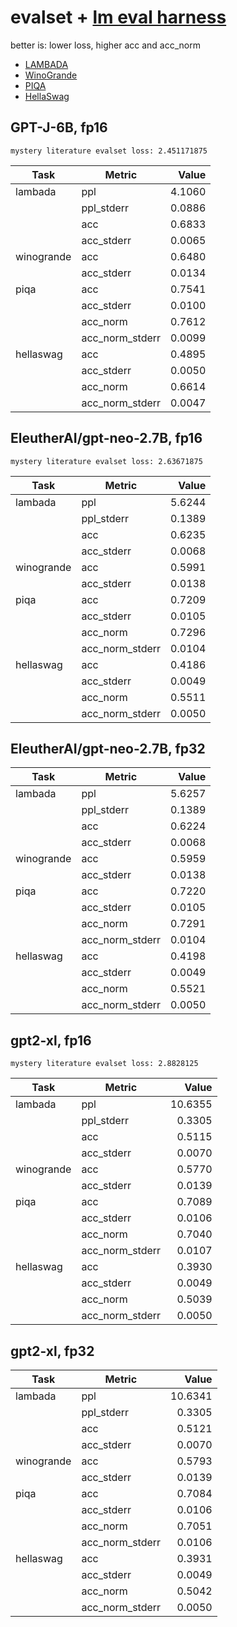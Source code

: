# evalset + [lm eval harness](https://github.com/EleutherAI/lm-evaluation-harness/)

better is: lower loss, higher acc and acc_norm

* [LAMBADA](https://arxiv.org/abs/1606.06031)
* [WinoGrande](https://arxiv.org/abs/1907.10641)
* [PIQA](https://arxiv.org/abs/1911.11641)
* [HellaSwag](https://arxiv.org/abs/1905.07830)

## GPT-J-6B, fp16
```
mystery literature evalset loss: 2.451171875
```

|   Task   |    Metric     |Value |
|----------|---------------|-----:|
|lambada   |ppl            |4.1060|
|          |ppl_stderr     |0.0886|
|          |acc            |0.6833|
|          |acc_stderr     |0.0065|
|winogrande|acc            |0.6480|
|          |acc_stderr     |0.0134|
|piqa      |acc            |0.7541|
|          |acc_stderr     |0.0100|
|          |acc_norm       |0.7612|
|          |acc_norm_stderr|0.0099|
|hellaswag |acc            |0.4895|
|          |acc_stderr     |0.0050|
|          |acc_norm       |0.6614|
|          |acc_norm_stderr|0.0047|

## EleutherAI/gpt-neo-2.7B, fp16
```
mystery literature evalset loss: 2.63671875
```

|   Task   |    Metric     |Value |
|----------|---------------|-----:|
|lambada   |ppl            |5.6244|
|          |ppl_stderr     |0.1389|
|          |acc            |0.6235|
|          |acc_stderr     |0.0068|
|winogrande|acc            |0.5991|
|          |acc_stderr     |0.0138|
|piqa      |acc            |0.7209|
|          |acc_stderr     |0.0105|
|          |acc_norm       |0.7296|
|          |acc_norm_stderr|0.0104|
|hellaswag |acc            |0.4186|
|          |acc_stderr     |0.0049|
|          |acc_norm       |0.5511|
|          |acc_norm_stderr|0.0050|

## EleutherAI/gpt-neo-2.7B, fp32

|   Task   |    Metric     | Value |
|----------|---------------|------:|
|lambada   |ppl            |5.6257|
|          |ppl_stderr     |0.1389|
|          |acc            |0.6224|
|          |acc_stderr     |0.0068|
|winogrande|acc            |0.5959|
|          |acc_stderr     |0.0138|
|piqa      |acc            |0.7220|
|          |acc_stderr     |0.0105|
|          |acc_norm       |0.7291|
|          |acc_norm_stderr|0.0104|
|hellaswag |acc            |0.4198|
|          |acc_stderr     |0.0049|
|          |acc_norm       |0.5521|
|          |acc_norm_stderr|0.0050|

## gpt2-xl, fp16
```
mystery literature evalset loss: 2.8828125
```

|   Task   |    Metric     | Value |
|----------|---------------|------:|
|lambada   |ppl            |10.6355|
|          |ppl_stderr     | 0.3305|
|          |acc            | 0.5115|
|          |acc_stderr     | 0.0070|
|winogrande|acc            | 0.5770|
|          |acc_stderr     | 0.0139|
|piqa      |acc            | 0.7089|
|          |acc_stderr     | 0.0106|
|          |acc_norm       | 0.7040|
|          |acc_norm_stderr| 0.0107|
|hellaswag |acc            | 0.3930|
|          |acc_stderr     | 0.0049|
|          |acc_norm       | 0.5039|
|          |acc_norm_stderr| 0.0050|

## gpt2-xl, fp32

|   Task   |    Metric     | Value |
|----------|---------------|------:|
|lambada   |ppl            |10.6341|
|          |ppl_stderr     | 0.3305|
|          |acc            | 0.5121|
|          |acc_stderr     | 0.0070|
|winogrande|acc            | 0.5793|
|          |acc_stderr     | 0.0139|
|piqa      |acc            | 0.7084|
|          |acc_stderr     | 0.0106|
|          |acc_norm       | 0.7051|
|          |acc_norm_stderr| 0.0106|
|hellaswag |acc            | 0.3931|
|          |acc_stderr     | 0.0049|
|          |acc_norm       | 0.5042|
|          |acc_norm_stderr| 0.0050|
